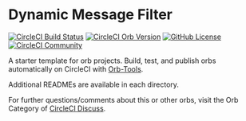 # Dynamic Message Filter

[![CircleCI Build Status](https://circleci.com/gh/danielholdsworth/dynamic-message-filter.svg?style=shield "CircleCI Build Status")](https://circleci.com/gh/danielholdsworth/dynamic-message-filter) [![CircleCI Orb Version](https://badges.circleci.com/orbs/danielholdsworth/dynamic-message-filter.svg)](https://circleci.com/orbs/registry/orb/danielholdsworth/dynamic-message-filter) [![GitHub License](https://img.shields.io/badge/license-MIT-lightgrey.svg)](https://raw.githubusercontent.com/danielholdsworth/dynamic-message-filter/master/LICENSE) [![CircleCI Community](https://img.shields.io/badge/community-CircleCI%20Discuss-343434.svg)](https://discuss.circleci.com/c/ecosystem/orbs)


A starter template for orb projects. Build, test, and publish orbs automatically on CircleCI with [Orb-Tools](https://circleci.com/orbs/registry/orb/circleci/orb-tools).

Additional READMEs are available in each directory.

For further questions/comments about this or other orbs, visit the Orb Category of [CircleCI Discuss](https://discuss.circleci.com/c/orbs).

